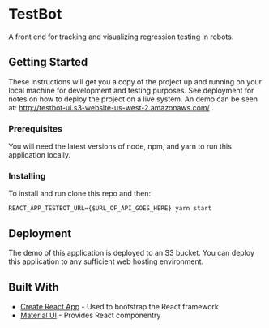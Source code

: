 # TestBot

A front end for tracking and visualizing regression testing in robots.

## Getting Started

These instructions will get you a copy of the project up and running on your local machine for development and testing purposes. See deployment for notes on how to deploy the project on a live system. An demo can be seen at: http://testbot-ui.s3-website-us-west-2.amazonaws.com/ .

### Prerequisites

You will need the latest versions of node, npm, and yarn to run this application locally.

### Installing

To install and run clone this repo and then:

```
REACT_APP_TESTBOT_URL={$URL_OF_API_GOES_HERE} yarn start
```

## Deployment

The demo of this application is deployed to an S3 bucket. You can deploy this application to any sufficient web hosting environment.

## Built With

* [Create React App](https://github.com/facebook/create-react-app) - Used to bootstrap the React framework
* [Material UI](https://material-ui.com/) - Provides React componentry
